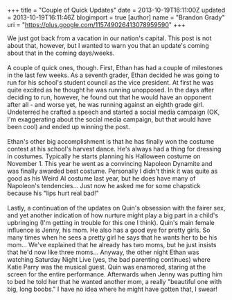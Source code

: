 +++
title = "Couple of Quick Updates"
date = 2013-10-19T16:11:00Z
updated = 2013-10-19T16:11:46Z
blogimport = true 
[author]
	name = "Brandon Grady"
	uri = "https://plus.google.com/115749026413078959590"
+++

We just got back from a vacation in our nation's capital. This post is not about that, however, but I wanted to warn you that an update's coming about that in the coming days/weeks.<br /><br />A couple of quick ones, though. First, Ethan has had a couple of milestones in the last few weeks. As a seventh grader, Ethan decided he was going to run for his school's student council as the vice president. At first he was quite excited as he thought he was running unopposed. In the days after deciding to run, however, he found out that he would have an opponent after all - and worse yet, he was running against an eighth grade girl. Undeterred he crafted a speech and started a social media campaign (OK, I'm exaggerating about the social media campaign, but that would have been cool) and ended up winning the post.<br /><br />Ethan's other big accomplishment is that he has finally won the costume contest at his school's harvest dance. He's always had a thing for dressing in costumes. Typically he starts planning his Halloween costume on November 1. This year he went as a convincing Napoleon Dynamite and was finally awarded best costume. Personally I didn't think it was quite as good as his Weird Al costume last year, but he does have many of Napoleon's tendencies... Just now he asked me for some chapstick because his "lips hurt real bad!"<br /><br />Lastly, a continuation of the updates on Quin's obsession with the fairer sex, and yet another indication of how nurture might play a big part in a child's upbringing (I'm getting in trouble for this one I think). Quin's main female influence is Jenny, his mom. He also has a good eye for pretty girls. So many times when he sees a pretty girl he says that he wants her to be his mom... We've explained that he already has two moms, but he just insists that he'd now like three moms... Anyway, the other night Ethan was watching Saturday Night Live (yes, the bad parenting continues) where Katie Parry was the musical guest. Quin was enamored, staring at the screen for the entire performance. Afterwards when Jenny was putting him to bed he told her that he wanted another mom, a really "beautiful one with big, long boobs." I have no idea where he might have gotten that, I swear!
